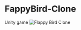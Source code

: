 # FappyBird-Clone
Unity game
![Flappy Bird Clone](https://github.com/sPappalard/FappyBird-Clone/assets/149112901/3cfb7e82-06c1-495d-b008-50de0343f0df)

